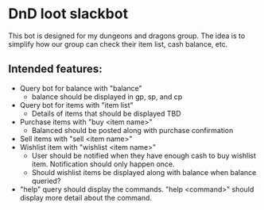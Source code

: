 # DnD loot slackbot
This bot is designed for my dungeons and dragons group. The idea is to simplify how our group can check their item list, cash balance, etc. 

## Intended features:
* Query bot for balance with "balance"
  * balance should be displayed in gp, sp, and cp
* Query bot for items with "item list"
  * Details of items that should be displayed TBD
* Purchase items with "buy \<item name\>"
  * Balanced should be posted along with purchase confirmation
* Sell items with "sell \<item name\>"
* Wishlist item with "wishlist \<item name\>"
  * User should be notified when they have enough cash to buy wishlist item. Notification should only happen once.
  * Should wishlist items be displayed along with balance when balance queried?
* "help" query should display the commands. "help \<command\>" should display more detail about the command.